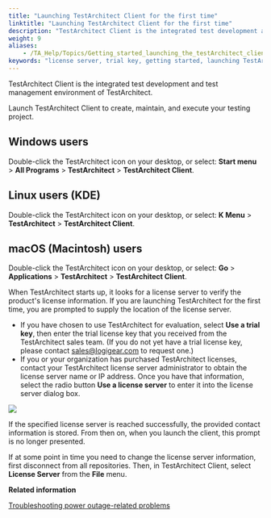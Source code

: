 ```yaml
--- 
title: "Launching TestArchitect Client for the first time"
linktitle: "Launching TestArchitect Client for the first time"
description: "TestArchitect Client is the integrated test development and test management environment of TestArchitect."
weight: 9
aliases: 
    - /TA_Help/Topics/Getting_started_launching_the_testArchitect_client.html
keywords: "license server, trial key, getting started, launching TestArchitect Client, TestArchitect Client, launching"
---
```


TestArchitect Client is the integrated test development and test management environment of TestArchitect.

Launch TestArchitect Client to create, maintain, and execute your testing project.

## Windows users

Double-click the TestArchitect icon on your desktop, or select: **Start menu** \> **All Programs** \> **TestArchitect** \> **TestArchitect Client**.

## Linux users \(KDE\)

Double-click the TestArchitect icon on your desktop, or select: **K Menu** \> **TestArchitect** \> **TestArchitect Client**.

## macOS \(Macintosh\) users

Double-click the TestArchitect icon on your desktop, or select: **Go** \> **Applications** \> **TestArchitect** \> **TestArchitect Client**.

When TestArchitect starts up, it looks for a license server to verify the product's license information. If you are launching TestArchitect for the first time, you are prompted to supply the location of the license server.

-   If you have chosen to use TestArchitect for evaluation, select **Use a trial key**, then enter the trial license key that you received from the TestArchitect sales team. \(If you do not yet have a trial license key, please contact [sales@logigear.com](mailto:sales@logigear.com) to request one.\)
-   If you or your organization has purchased TestArchitect licenses, contact your TestArchitect license server administrator to obtain the license server name or IP address. Once you have that information, select the radio button **Use a license server** to enter it into the license server dialog box.

![](/images/TA_Help/Images/ug_gettingstarted1.png)

If the specified license server is reached successfully, the provided contact information is stored. From then on, when you launch the client, this prompt is no longer presented.

If at some point in time you need to change the license server information, first disconnect from all repositories. Then, in TestArchitect Client, select **License Server** from the **File** menu.




**Related information**  


[Troubleshooting power outage-related problems](/user-guide/support/frequently-asked-questions/troubleshooting-power-outage-related-problems)
